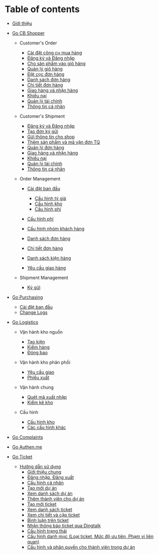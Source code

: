 # Table of contents

* [Giới thiệu](README.md)
* [Go CB Shopper](m2/README.md)
  * Customer's Order
    * [Cài đặt công cụ mua hàng](m1/Congcudathang.md)
    * [Đăng ký và Đăng nhập](m1/Dangkyvadangnhap.md)
    * [Cho sản phẩm vào giỏ hàng](m1/giohang.md)
    * [Quản lý giỏ hàng](m1/quanlygiohang.md)
    * [Đặt cọc đơn hàng](m1/datcoc.md)
    * [Danh sách đơn hàng](m1/Danhsachdonhang.md)
    * [Chi tiết đơn hàng](m1/Chitietdonhang.md)
    * [Giao hàng và nhận hàng](m1/giaohangvanhanhang.md)
    * [Khiếu nại](m1/khieunai.md)
    * [Quản lý tài chính](m1/quanlytaichinh.md)
    * [Thông tin cá nhân](thongtincanhan.md)

  * Customer's Shipment
    * [Đăng ký và Đăng nhập](m1/Loginlogout.md)
    * [Tạo đơn ký gửi](m1/taodonkygui.md)
    * [Gửi thông tin cho shop](m1/guithongtinchoshop.md)
    * [Thêm sản phẩm và mã vận đơn TQ ](m1/updatemvd.md)
    * [Quản lý đơn hàng ](m1/quanlydonkygui.md)
    * [Giao hàng và nhận hàng](m1/giaohangvanhanhang.md)
    * [Khiếu nại](m1/khieunai.md)
    * [Quản lý tài chính](m1/quanlytaichinh.md)
    * [Thông tin cá nhân](thongtincanhan.md)
    
  * Order Management
    * [Cài đặt ban đầu](m2/caidatbandau.md)
    
      * [Cấu hình tỷ giá](m2/caidat/setuptygia.md)
      * [Cấu hình kho](m2/caidat/setupkho.md)
      * [Cấu hình phí](m2/caidat/setupfee.md)
      
    * [Cấu hình phí](m2/setupfee.md)
    * [Cấu hình nhóm khách hàng](m2/setupgroup.md)
    * [Danh sách đơn hàng](m2/dsdonhang.md)
    * [Chi tiết đơn hàng](m2/chitietdon.md)
    * [Danh sách kiện hàng](m2/dskienhang.md)
    * [Yêu cầu giao hàng](m2/ycghang.md)
    
  * Shipment Management
    * [Ký gửi](m2/quanlydonkygui2.md)
  
* [Go Purchasing](m5/README.md)
  * [Cài đặt ban đầu](m5/m5_getstarted.md)
  * [Change Logs](m5/change-logs.md)
  
* [Go Logistics](m6/README.md)
  * Vận hành kho nguồn
    * [Tạo kiện](m6/m6_taokien.md)
    * [Kiểm hàng](m6/m6_kiemhang.md)
    * [Đóng bao](m6/m6_dongbao.md)

  * Vận hành kho phân phối
    * [Yêu cầu giao](m6/m6_yeucaugiao.md)
    * [Phiếu xuất](m6/m6_phieuxuat.md)
    
  * Vận hành chung
    * [Quét mã xuất nhập](m6/m6_quetmaxuatnhap.md)
    * [Kiểm kê kho](m6/m6_kiemkekho.md)
    
  * Cấu hình
    * [Cấu hình kho](m6/m6_cauhinhkho.md)
    * [Các cấu hình khác](m6/m6_cauhinhkhac.md)

* [Go Complaints](m3/README.md)

* [Go Authen.me](m10/README.md)

* [Go Ticket](m27/README.md)
  * [Hướng dẫn sử dụng](m27/m27_getstarted.md)
    * [Giới thiệu chung](m27/gioithieuchung.md)
    * [Đăng nhập, Đăng xuất](m27/login_logout.md)
    * [Cấu hình cá nhân](m27/account_config.md)
    * [Tạo mới dự án](m27/create_project.md)
    * [Xem danh sách dự án](m27/list_project.md)
    * [Thêm thành viên cho dự án](m27/add_member.md)
    * [Tạo mới ticket](m27/create_ticket.md)   
    * [Xem danh sách ticket](m27/list_ticket.md)  
    * [Xem chi tiết và cập  ticket](m27/update_ticket.md) 
    * [Bình luận trên ticket](m27/comment_ticket.md) 
    * [Nhận thông báo ticket qua Dingtalk](m27/notification_ticket.md)
    * [Cấu hình trạng thái](m27/config_status.md)
    * [Cấu hình danh mục (Loại ticket, Mức độ ưu tiên, Phạm vi liên quan)](m27/config_category.md)
    * [Cấu hình và phân quyền cho thành viên trong dự án ](m27/phanquyen.md)
     



